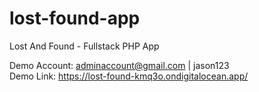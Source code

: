 # lost-found-app
Lost And Found - Fullstack PHP App 

Demo Account: adminaccount@gmail.com | jason123 <br>
Demo Link: https://lost-found-kmq3o.ondigitalocean.app/
